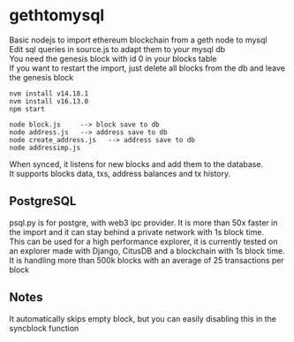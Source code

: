 # gethtomysql
Basic nodejs to import ethereum blockchain from a geth node to mysql  
Edit sql queries in source.js to adapt them to your mysql db  
You need the genesis block with id 0 in your blocks table  
If you want to restart the import, just delete all blocks from the db and leave the genesis block
  
```
nvm install v14.18.1
nvm install v16.13.0
npm start

node block.js     --> block save to db
node address.js   --> address save to db
node create_address.js   --> address save to db
node addressimp.js
```

When synced, it listens for new blocks and add them to the database.  
It supports blocks data, txs, address balances and tx history. 

## PostgreSQL  

psql.py is for postgre, with web3 ipc provider. It is more than 50x faster in the import and it can stay behind a private network with 1s block time.  
This can be used for a high performance explorer, it is currently tested on an explorer made with Django, CitusDB and a blockchain with 1s block time. It is handling more than 500k blocks with an average of 25 transactions per block

## Notes
It automatically skips empty block, but you can easily disabling this in the syncblock function
